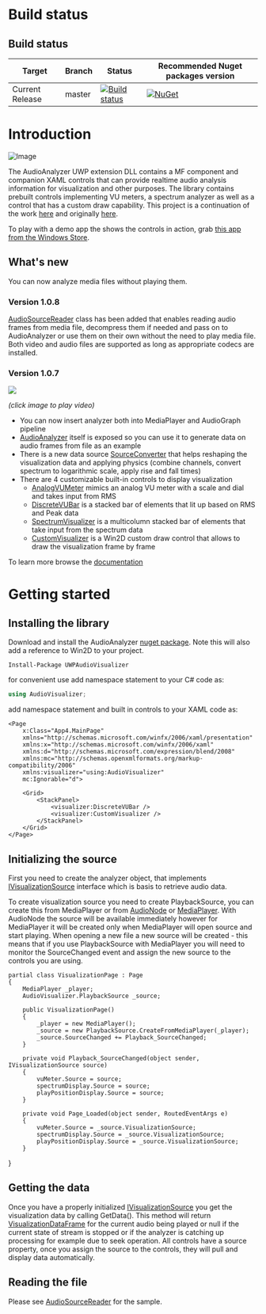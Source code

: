 # Build status
 

## Build status

| Target | Branch | Status | Recommended Nuget packages version |
| ------ | ------ | ------ | ------ |
| Current Release | master | [![Build status](https://dev.azure.com/tvanatalu/AudioVisualizer/_apis/build/status/Official%20Build%20from%20PR%20to%20master)](https://ci.appveyor.com/api/projects/status/p4a7jmpa9391bxu8/branch/master?svg=true) | [![NuGet](https://img.shields.io/nuget/v/UWPAudioVisualizer.svg)](https://www.nuget.org/packages/UWPAudioVisualizer/) |

# Introduction

![Image](readme_images/spectrum.gif)

The AudioAnalyzer UWP extension DLL contains a MF component and companion XAML controls that can provide realtime audio analysis information for visualization and other purposes. The library contains prebuilt controls implementing VU meters, a spectrum analyzer as well as a control that has a custom draw capability.  This project is a continuation of the work [here](https://github.com/clarkezone/audiovisualization) and originally [here](https://github.com/robmikh/audiovisualization).

To play with a demo app the shows the controls in action, grab [this app from the Windows Store](https://www.microsoft.com/en-us/p/audio-spectrum-visualizer/9nfrlr613699?activetab=pivot:overviewtab).

## What's new
You can now analyze media files without playing them.

### Version 1.0.8
[AudioSourceReader](wiki/AudioSourceReader.md) class has been added that enables reading audio frames from media file, decompress them if needed and pass on to AudioAnalyzer or use them on their own without the need to play media file. Both video and audio files are supported as long as appropriate codecs are installed.

### Version 1.0.7

[![](http://img.youtube.com/vi/nS0scXYIGhU/0.jpg)](http://www.youtube.com/watch?v=nS0scXYIGhU "")

_(click image to play video)_

* You can now insert analyzer both into MediaPlayer and AudioGraph pipeline
* [AudioAnalyzer](wiki/AudioAnalyzer.md) itself is exposed so you can use it to generate data on audio frames from file as an example
* There is a new data source [SourceConverter](wiki/SourceConverter.md) that helps reshaping the visualization data and applying physics (combine channels, convert spectrum to logarithmic scale, apply rise and fall times)
* There are 4 customizable built-in controls to display visualization
  * [AnalogVUMeter](wiki/AnalogVUMeter.md) mimics an analog VU meter with a scale and dial and takes input from RMS
  * [DiscreteVUBar](wiki/DiscreteVUBar.md) is a stacked bar of elements that lit up based on RMS and Peak data 
  * [SpectrumVisualizer](wiki/SpectrumVisualizer.md) is a multicolumn stacked bar of elements that take input from the spectrum data
  * [CustomVisualizer](wiki/CustomVisualizer.md) is a Win2D custom draw control that allows to draw the visualization frame by frame


To learn more browse the [documentation](wiki/AudioVisualizer.md)

# Getting started
## Installing the library
Download and install the AudioAnalyzer [nuget package](https://www.nuget.org/packages/UWPAudioVisualizer/).  Note this will also add a reference to Win2D to your project.

```
Install-Package UWPAudioVisualizer
```

for convenient use add namespace statement to your C# code as:

```csharp
using AudioVisualizer;
```

add namespace statement and built in controls to your XAML code as:
```
<Page
    x:Class="App4.MainPage"
    xmlns="http://schemas.microsoft.com/winfx/2006/xaml/presentation"
    xmlns:x="http://schemas.microsoft.com/winfx/2006/xaml"
    xmlns:d="http://schemas.microsoft.com/expression/blend/2008"
    xmlns:mc="http://schemas.openxmlformats.org/markup-compatibility/2006"
    xmlns:visualizer="using:AudioVisualizer"
    mc:Ignorable="d">

    <Grid>
        <StackPanel>
            <visualizer:DiscreteVUBar />
            <visualizer:CustomVisualizer />
        </StackPanel>
    </Grid>
</Page>

```
## Initializing the source
First you need to create the analyzer object, that implements [IVisualizationSource](VisualizationSource.md) interface which is basis to retrieve audio data.

To create visualization source you need to create PlaybackSource, you can create this from MediaPlayer or from [AudioNode](https://docs.microsoft.com/en-us/uwp/api/windows.media.audio.iaudionode
) or [MediaPlayer](https://docs.microsoft.com/en-us/uwp/api/Windows.Media.Playback.MediaPlayer). With AudioNode the source will be available immediately however for MediaPlayer it will be created only when MediaPlayer will open source and start playing. When opening a new file a new source will be created - this means that if you use PlaybackSource with MediaPlayer you will need to monitor the SourceChanged event and assign the new source to the controls you are using.

    partial class VisualizationPage : Page
    {
        MediaPlayer _player;
        AudioVisualizer.PlaybackSource _source;

        public VisualizationPage()
        {
            _player = new MediaPlayer();
            _source = new PlaybackSource.CreateFromMediaPlayer(_player);
            _source.SourceChanged += Playback_SourceChanged;
		}

		private void Playback_SourceChanged(object sender, IVisualizationSource source)
        {
			vuMeter.Source = source;
			spectrumDisplay.Source = source;
			playPositionDisplay.Source = source;
        }

		private void Page_Loaded(object sender, RoutedEventArgs e)
        {
			vuMeter.Source = _source.VisualizationSource;
			spectrumDisplay.Source = _source.VisualizationSource;
			playPositionDisplay.Source = _source.VisualizationSource;
        }
   }

## Getting the data
Once you have a properly initialized [IVisualizationSource](VisualizationSource.md) you get the 
visualization data by calling GetData(). This method will return [VisualizationDataFrame](VisualizationDataFrame.md) 
for the current audio being played or null if the current state of stream is stopped or if the analyzer is catching up processing 
for example due to seek operation.
All controls have a source property, once you assign the source to the controls, they will pull and display data automatically.

## Reading the file
Please see [AudioSourceReader](wiki/AudioSourceReader.md) for the sample.